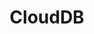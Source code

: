---
title: CloudDB
slug: clouddb
excerpt: Inicie as suas bases de dados em apenas alguns cliques, a OVH ocupa-se do resto.
---